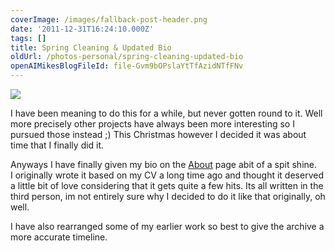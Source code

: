 ```yaml
---
coverImage: /images/fallback-post-header.png
date: '2011-12-31T16:24:10.000Z'
tags: []
title: Spring Cleaning & Updated Bio
oldUrl: /photos-personal/spring-cleaning-updated-bio
openAIMikesBlogFileId: file-Gvm9bOPslaYtTfAzidNTfFNv
---
```


![](/wp-content/uploads/2007/09/about01.png)

I have been meaning to do this for a while, but never gotten round to it. Well more precisely other projects have always been more interesting so I pursued those instead ;) This Christmas however I decided it was about time that I finally did it.

<!-- more -->

Anyways I have finally given my bio on the [About](/posts/about-2/) page abit of a spit shine. I originally wrote it based on my CV a long time ago and thought it deserved a little bit of love considering that it gets quite a few hits. Its all written in the third person, im not entirely sure why I decided to do it like that originally, oh well.

I have also rearranged some of my earlier work so best to give the archive a more accurate timeline.
